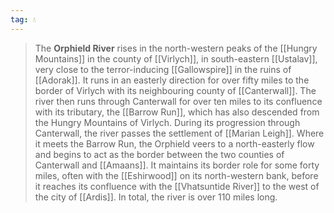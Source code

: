 ```yaml
---
tag: 💧
---
```

> The **Orphield River** rises in the north-western peaks of the [[Hungry Mountains]] in the county of [[Virlych]], in south-eastern [[Ustalav]], very close to the terror-inducing [[Gallowspire]] in the ruins of [[Adorak]]. It runs in an easterly direction for over fifty miles to the border of Virlych with its neighbouring county of [[Canterwall]]. The river then runs through Canterwall for over ten miles to its confluence with its tributary, the [[Barrow Run]], which has also descended from the Hungry Mountains of Virlych. During its progression through Canterwall, the river passes the settlement of [[Marian Leigh]]. Where it meets the Barrow Run, the Orphield veers to a north-easterly flow and begins to act as the border between the two counties of Canterwall and [[Amaans]]. It maintains its border role for some forty miles, often with the [[Eshirwood]] on its north-western bank, before it reaches its confluence with the [[Vhatsuntide River]] to the west of the city of [[Ardis]]. In total, the river is over 110 miles long.








